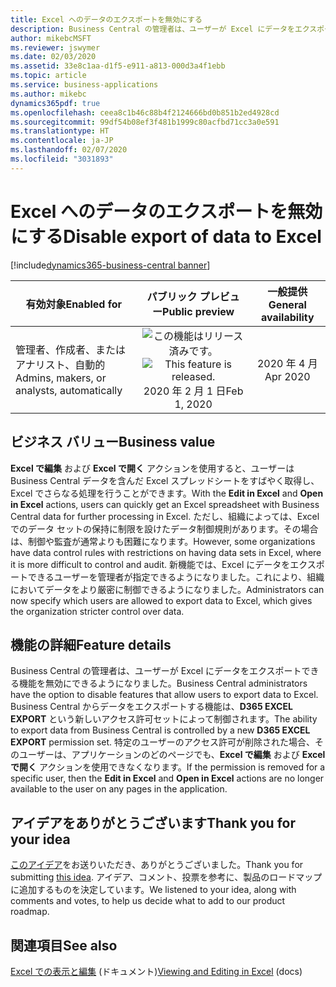 ```yaml
---
title: Excel へのデータのエクスポートを無効にする
description: Business Central の管理者は、ユーザーが Excel にデータをエクスポートできる機能を無効にできるようになりました。
author: mikebcMSFT
ms.reviewer: jswymer
ms.date: 02/03/2020
ms.assetid: 33e8c1aa-d1f5-e911-a813-000d3a4f1ebb
ms.topic: article
ms.service: business-applications
ms.author: mikebc
dynamics365pdf: true
ms.openlocfilehash: ceea8c1b46c88b4f2124666bd0b851b2ed4928cd
ms.sourcegitcommit: 99df54b08ef3f481b1999c80acfbd71cc3a0e591
ms.translationtype: HT
ms.contentlocale: ja-JP
ms.lasthandoff: 02/07/2020
ms.locfileid: "3031893"
---
```

# <a name="disable-export-of-data-to-excel"></a><span data-ttu-id="dbfcf-103">Excel へのデータのエクスポートを無効にする</span><span class="sxs-lookup"><span data-stu-id="dbfcf-103">Disable export of data to Excel</span></span>
[!include[dynamics365-business-central banner](../includes/dynamics365-business-central.md)]

| <span data-ttu-id="dbfcf-104">有効対象</span><span class="sxs-lookup"><span data-stu-id="dbfcf-104">Enabled for</span></span>    |  <span data-ttu-id="dbfcf-105">パブリック プレビュー</span><span class="sxs-lookup"><span data-stu-id="dbfcf-105">Public preview</span></span> | <span data-ttu-id="dbfcf-106">一般提供</span><span class="sxs-lookup"><span data-stu-id="dbfcf-106">General availability</span></span> | 
| ---------- | :----------: |:----------: |
|<span data-ttu-id="dbfcf-107">管理者、作成者、またはアナリスト、自動的</span><span class="sxs-lookup"><span data-stu-id="dbfcf-107">Admins, makers, or analysts, automatically</span></span>|<span data-ttu-id="dbfcf-108">![この機能はリリース済みです。](/dynamics365-release-plan/media/green-checkmark.png "この機能はリリース済みです。")</span><span class="sxs-lookup"><span data-stu-id="dbfcf-108">![This feature is released.](/dynamics365-release-plan/media/green-checkmark.png "This feature is released.")</span></span> <span data-ttu-id="dbfcf-109">2020 年 2 月 1 日</span><span class="sxs-lookup"><span data-stu-id="dbfcf-109">Feb 1, 2020</span></span>| <span data-ttu-id="dbfcf-110">2020 年 4 月</span><span class="sxs-lookup"><span data-stu-id="dbfcf-110">Apr 2020</span></span>|


## <a name="business-value"></a><span data-ttu-id="dbfcf-111">ビジネス バリュー</span><span class="sxs-lookup"><span data-stu-id="dbfcf-111">Business value</span></span>
<!-- bv start -->
<span data-ttu-id="dbfcf-112">**Excel で編集** および **Excel で開く** アクションを使用すると、ユーザーは Business Central データを含んだ Excel スプレッドシートをすばやく取得し、Excel でさらなる処理を行うことができます。</span><span class="sxs-lookup"><span data-stu-id="dbfcf-112">With the **Edit in Excel** and **Open in Excel** actions, users can quickly get an Excel spreadsheet with Business Central data for further processing in Excel.</span></span> <span data-ttu-id="dbfcf-113">ただし、組織によっては、Excel でのデータ セットの保持に制限を設けたデータ制御規則があります。その場合は、制御や監査が通常よりも困難になります。</span><span class="sxs-lookup"><span data-stu-id="dbfcf-113">However, some organizations have data control rules with restrictions on having data sets in Excel, where it is more difficult to control and audit.</span></span> <span data-ttu-id="dbfcf-114">新機能では、Excel にデータをエクスポートできるユーザーを管理者が指定できるようになりました。これにより、組織においてデータをより厳密に制御できるようになりました。</span><span class="sxs-lookup"><span data-stu-id="dbfcf-114">Administrators can now specify which users are allowed to export data to Excel, which gives the organization stricter control over data.</span></span>
<!-- bv end -->



## <a name="feature-details"></a><span data-ttu-id="dbfcf-115">機能の詳細</span><span class="sxs-lookup"><span data-stu-id="dbfcf-115">Feature details</span></span>
<!--feature detail start -->
<span data-ttu-id="dbfcf-116">Business Central の管理者は、ユーザーが Excel にデータをエクスポートできる機能を無効にできるようになりました。</span><span class="sxs-lookup"><span data-stu-id="dbfcf-116">Business Central administrators have the option to disable features that allow users to export data to Excel.</span></span> <span data-ttu-id="dbfcf-117">Business Central からデータをエクスポートする機能は、**D365 EXCEL EXPORT** という新しいアクセス許可セットによって制御されます。</span><span class="sxs-lookup"><span data-stu-id="dbfcf-117">The ability to export data from Business Central is controlled by a new **D365 EXCEL EXPORT** permission set.</span></span> <span data-ttu-id="dbfcf-118">特定のユーザーのアクセス許可が削除された場合、そのユーザーは、アプリケーションのどのページでも、**Excel で編集** および **Excel で開く** アクションを使用できなくなります。</span><span class="sxs-lookup"><span data-stu-id="dbfcf-118">If the permission is removed for a specific user, then the **Edit in Excel** and **Open in Excel** actions are no longer available to the user on any pages in the application.</span></span>
<!--feature detail end -->









## <a name="thank-you-for-your-idea"></a><span data-ttu-id="dbfcf-119">アイデアをありがとうございます</span><span class="sxs-lookup"><span data-stu-id="dbfcf-119">Thank you for your idea</span></span>
<span data-ttu-id="dbfcf-120">[このアイデア](https://experience.dynamics.com/ideas/idea/?ideaid=4ec3ffd8-2a70-e911-80e7-0003ff68897c)をお送りいただき、ありがとうございました。</span><span class="sxs-lookup"><span data-stu-id="dbfcf-120">Thank you for submitting [this idea](https://experience.dynamics.com/ideas/idea/?ideaid=4ec3ffd8-2a70-e911-80e7-0003ff68897c).</span></span> <span data-ttu-id="dbfcf-121">アイデア、コメント、投票を参考に、製品のロードマップに追加するものを決定しています。</span><span class="sxs-lookup"><span data-stu-id="dbfcf-121">We listened to your idea, along with comments and votes, to help us decide what to add to our product roadmap.</span></span>

## <a name="see-also"></a><span data-ttu-id="dbfcf-122">関連項目</span><span class="sxs-lookup"><span data-stu-id="dbfcf-122">See also</span></span>

<span data-ttu-id="dbfcf-123">[Excel での表示と編集](https://docs.microsoft.com/dynamics365/business-central/across-work-with-excel) (ドキュメント)</span><span class="sxs-lookup"><span data-stu-id="dbfcf-123">[Viewing and Editing in Excel](https://docs.microsoft.com/dynamics365/business-central/across-work-with-excel) (docs)</span></span>
